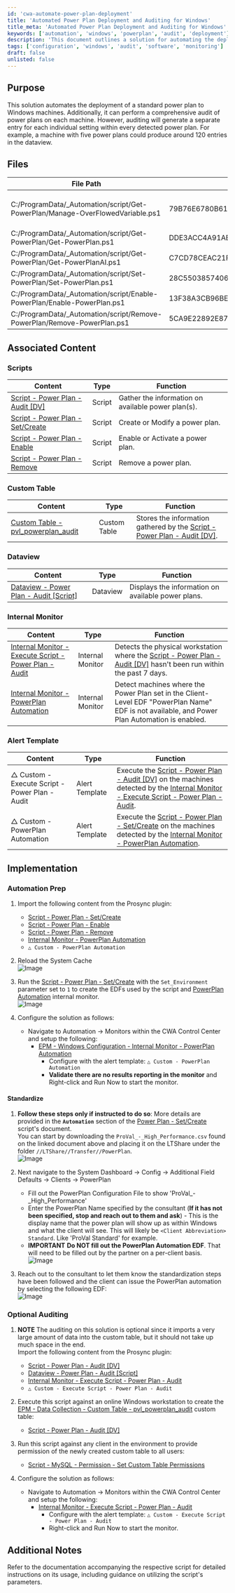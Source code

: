 ```yaml
---
id: 'cwa-automate-power-plan-deployment'
title: 'Automated Power Plan Deployment and Auditing for Windows'
title_meta: 'Automated Power Plan Deployment and Auditing for Windows'
keywords: ['automation', 'windows', 'powerplan', 'audit', 'deployment']
description: 'This document outlines a solution for automating the deployment of a standard power plan to Windows machines, including the ability to audit existing power plans. It provides detailed implementation steps, associated scripts, and monitors to ensure effective power management across systems.'
tags: ['configuration', 'windows', 'audit', 'software', 'monitoring']
draft: false
unlisted: false
---
```

## Purpose

This solution automates the deployment of a standard power plan to Windows machines. Additionally, it can perform a comprehensive audit of power plans on each machine. However, auditing will generate a separate entry for each individual setting within every detected power plan. For example, a machine with five power plans could produce around 120 entries in the dataview.

## Files

| File Path                                                                 | File Hash (SHA256)                                                                                       | File Hash (MD5)          | Script                                                                                     |
|---------------------------------------------------------------------------|----------------------------------------------------------------------------------------------------------|---------------------------|--------------------------------------------------------------------------------------------|
| C:/ProgramData/_Automation/script/Get-PowerPlan/Manage-OverFlowedVariable.ps1 | 79B76E6780B61ED657C7FC07C5C0D9A0662165066D5BAD95D9D672513BADD674 | 12B41CDBC04010E638D3FFB8A4BDB1D6 | [Script - OverFlowedVariable - SQL Insert - Execute](https://proval.itglue.com/DOC-5078775-10546355) |
| C:/ProgramData/_Automation/script/Get-PowerPlan/Get-PowerPlan.ps1         | DDE3ACC4A91AB8C7E8971A673AC07B8F4B3B34FA8DAD5849E156C5E6A80DFDF8 | AE0FAF82228693C611F4578564FE353C | [Script - Power Plan - Audit [DV]](https://proval.itglue.com/DOC-5078775-15053771) |
| C:/ProgramData/_Automation/script/Get-PowerPlan/Get-PowerPlanAI.ps1      | C7CD78CEAC21FF393A913B266CB5C0EC12CEA8E364FA0AD346C287C272463992 | 3AFF43D2532BA4AA1D6DB604F613C8EE | [Script - Power Plan - Audit [DV]](https://proval.itglue.com/DOC-5078775-15053771) |
| C:/ProgramData/_Automation/script/Set-PowerPlan/Set-PowerPlan.ps1        | 28C5503857406511327E72114784F559799CEBFE96A6D323FAA2A25F56F8488C | 7882C5890DCDFA7CE81DD62AB093A1F8 | [Script - Power Plan - Set/Create](https://proval.itglue.com/DOC-5078775-15053772) |
| C:/ProgramData/_Automation/script/Enable-PowerPlan/Enable-PowerPlan.ps1  | 13F38A3CB96BE9C19B38ED09A1175852B33713DE43368B84867A7999D202F6F3 | 59BB9E9FB16FD5E53EB657D0F02ED9A8 | [Script - Power Plan - Enable](https://proval.itglue.com/DOC-5078775-15053777) |
| C:/ProgramData/_Automation/script/Remove-PowerPlan/Remove-PowerPlan.ps1  | 5CA9E22892E872DE4020E41E6BB4840CD47BBDBBFB4002D6D622E7828D63E64F | D1A1BB2B61D2507BF59E10CB23D140E8 | [Script - Power Plan - Remove](https://proval.itglue.com/DOC-5078775-15053778) |

## Associated Content

### Scripts

| Content                                                                 | Type   | Function                                        |
|-------------------------------------------------------------------------|--------|------------------------------------------------|
| [Script - Power Plan - Audit [DV]](https://proval.itglue.com/DOC-5078775-15053771) | Script | Gather the information on available power plan(s). |
| [Script - Power Plan - Set/Create](https://proval.itglue.com/DOC-5078775-15053772) | Script | Create or Modify a power plan.                  |
| [Script - Power Plan - Enable](https://proval.itglue.com/DOC-5078775-15053777) | Script | Enable or Activate a power plan.                |
| [Script - Power Plan - Remove](https://proval.itglue.com/DOC-5078775-15053778) | Script | Remove a power plan.                            |

### Custom Table

| Content                                                                 | Type         | Function                                                                                      |
|-------------------------------------------------------------------------|--------------|-----------------------------------------------------------------------------------------------|
| [Custom Table - pvl_powerplan_audit](https://proval.itglue.com/DOC-5078775-15054015) | Custom Table | Stores the information gathered by the [Script - Power Plan - Audit [DV]](https://proval.itglue.com/DOC-5078775-15053771). |

### Dataview

| Content                                                              | Type     | Function                                      |
|----------------------------------------------------------------------|----------|-----------------------------------------------|
| [Dataview - Power Plan - Audit [Script]](https://proval.itglue.com/DOC-5078775-15053779) | Dataview | Displays the information on available power plans. |

### Internal Monitor

| Content                                                                 | Type            | Function                                                                                                                              |
|-------------------------------------------------------------------------|-----------------|---------------------------------------------------------------------------------------------------------------------------------------|
| [Internal Monitor - Execute Script - Power Plan - Audit](https://proval.itglue.com/DOC-5078775-15053780) | Internal Monitor | Detects the physical workstation where the [Script - Power Plan - Audit [DV]](https://proval.itglue.com/DOC-5078775-15053771) hasn't been run within the past 7 days. |
| [Internal Monitor - PowerPlan Automation](https://proval.itglue.com/DOC-5078775-16980557) | Internal Monitor | Detect machines where the Power Plan set in the Client-Level EDF "PowerPlan Name" EDF is not available, and Power Plan Automation is enabled. |

### Alert Template

| Content                                                  | Type         | Function                                                                                                                       |
|---------------------------------------------------------|--------------|-------------------------------------------------------------------------------------------------------------------------------|
| △ Custom - Execute Script - Power Plan - Audit          | Alert Template | Execute the [Script - Power Plan - Audit [DV]](https://proval.itglue.com/DOC-5078775-15053771) on the machines detected by the [Internal Monitor - Execute Script - Power Plan - Audit](https://proval.itglue.com/DOC-5078775-15053780). |
| △ Custom - PowerPlan Automation                          | Alert Template | Execute the [Script - Power Plan - Set/Create](https://proval.itglue.com/DOC-5078775-15053772) on the machines detected by the [Internal Monitor - PowerPlan Automation](https://proval.itglue.com/DOC-5078775-16980557). |

## Implementation

### Automation Prep

1. Import the following content from the Prosync plugin:
   - [Script - Power Plan - Set/Create](https://proval.itglue.com/DOC-5078775-15053772)
   - [Script - Power Plan - Enable](https://proval.itglue.com/DOC-5078775-15053777)
   - [Script - Power Plan - Remove](https://proval.itglue.com/DOC-5078775-15053778)
   - [Internal Monitor - PowerPlan Automation](https://proval.itglue.com/DOC-5078775-16980557)
   - `△ Custom - PowerPlan Automation`

2. Reload the System Cache  
   ![Image](../../static/img/Power-Plan-Management/image_1.png)

3. Run the [Script - Power Plan - Set/Create](https://proval.itglue.com/DOC-5078775-15053772) with the `Set_Environment` parameter set to `1` to create the EDFs used by the script and [PowerPlan Automation](https://proval.itglue.com/DOC-5078775-16980557) internal monitor.  
   ![Image](../../static/img/Power-Plan-Management/image_2.png)

4. Configure the solution as follows:  
   - Navigate to Automation → Monitors within the CWA Control Center and setup the following:
     - [EPM - Windows Configuration - Internal Monitor - PowerPlan Automation](https://proval.itglue.com/DOC-5078775-16980557)
       - Configure with the alert template: `△ Custom - PowerPlan Automation`
       - **Validate there are no results reporting in the monitor** and Right-click and Run Now to start the monitor.

#### Standardize

1. **Follow these steps only if instructed to do so**: More details are provided in the **`Automation`** section of the [Power Plan - Set/Create](https://proval.itglue.com/DOC-5078775-15053772) script's document.  
   You can start by downloading the `ProVal_-_High_Performance.csv` found on the linked document above and placing it on the LTShare under the folder `//LTShare//Transfer//PowerPlan`.  
   ![Image](../../static/img/Power-Plan-Management/image_3.png)

2. Next navigate to the System Dashboard → Config → Additional Field Defaults → Clients → PowerPlan
   - Fill out the PowerPlan Configuration File to show 'ProVal_-_High_Performance'
   - Enter the PowerPlan Name specified by the consultant (**If it has not been specified, stop and reach out to them and ask**) - This is the display name that the power plan will show up as within Windows and what the client will see. This will likely be `<Client Abbreviation> Standard`. Like 'ProVal Standard' for example.
   - **IMPORTANT** **Do NOT fill out the PowerPlan Automation EDF**. That will need to be filled out by the partner on a per-client basis.  
   ![Image](../../static/img/Power-Plan-Management/image_4.png)

3. Reach out to the consultant to let them know the standardization steps have been followed and the client can issue the PowerPlan automation by selecting the following EDF:  
   ![Image](../../static/img/Power-Plan-Management/image_5.png)

### Optional Auditing

1. **NOTE** The auditing on this solution is optional since it imports a very large amount of data into the custom table, but it should not take up much space in the end.  
   Import the following content from the Prosync plugin:
   - [Script - Power Plan - Audit [DV]](https://proval.itglue.com/DOC-5078775-15053771)
   - [Dataview - Power Plan - Audit [Script]](https://proval.itglue.com/DOC-5078775-15053779)
   - [Internal Monitor - Execute Script - Power Plan - Audit](https://proval.itglue.com/DOC-5078775-15053780)
   - `△ Custom - Execute Script - Power Plan - Audit`

2. Execute this script against an online Windows workstation to create the [EPM - Data Collection - Custom Table - pvl_powerplan_audit](https://proval.itglue.com/DOC-5078775-15054015) custom table:  
   - [Script - Power Plan - Audit [DV]](https://proval.itglue.com/DOC-5078775-15053771)

3. Run this script against any client in the environment to provide permission of the newly created custom table to all users:  
   - [Script - MySQL - Permission - Set Custom Table Permissions](https://proval.itglue.com/DOC-5078775-8056027)

4. Configure the solution as follows:  
   - Navigate to Automation → Monitors within the CWA Control Center and setup the following:
     - [Internal Monitor - Execute Script - Power Plan - Audit](https://proval.itglue.com/DOC-5078775-15053780)
       - Configure with the alert template: `△ Custom - Execute Script - Power Plan - Audit`
       - Right-click and Run Now to start the monitor.

## Additional Notes

Refer to the documentation accompanying the respective script for detailed instructions on its usage, including guidance on utilizing the script's parameters.



